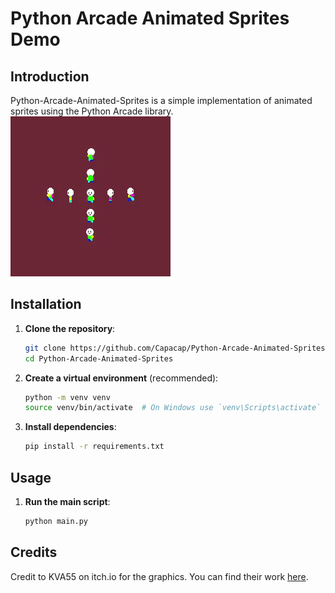 # Python Arcade Animated Sprites Demo

## Introduction
Python-Arcade-Animated-Sprites is a simple implementation of animated sprites using the Python Arcade library.
![Animated Sprite Example](https://github.com/Capacap/Python-Arcade-Animated-Sprites/blob/main/python-animated-sprites-demo.gif)

## Installation
1. **Clone the repository**:
    ```sh
    git clone https://github.com/Capacap/Python-Arcade-Animated-Sprites.git
    cd Python-Arcade-Animated-Sprites
    ```

2. **Create a virtual environment** (recommended):
    ```sh
    python -m venv venv
    source venv/bin/activate  # On Windows use `venv\Scripts\activate`
    ```

3. **Install dependencies**:
    ```sh
    pip install -r requirements.txt
    ```

## Usage
1. **Run the main script**:
    ```sh
    python main.py
    ```

## Credits
Credit to KVA55 on itch.io for the graphics. You can find their work [here](https://kva55.itch.io/top-down-movement-template).
